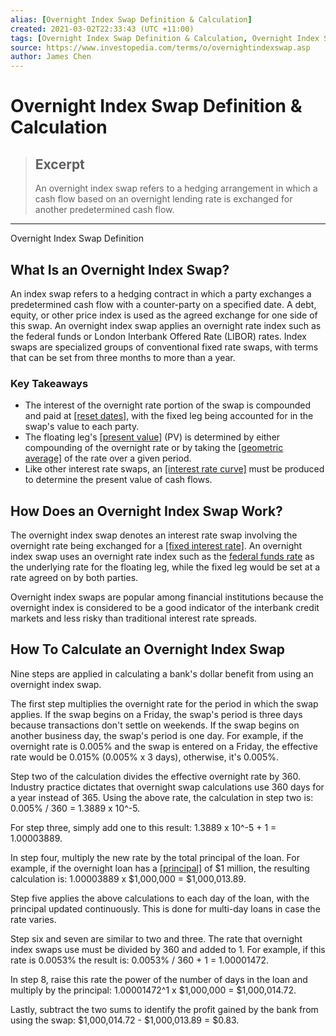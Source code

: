 ```yaml
---
alias: [Overnight Index Swap Definition & Calculation]
created: 2021-03-02T22:33:43 (UTC +11:00)
tags: [Overnight Index Swap Definition & Calculation, Overnight Index Swap Definition]
source: https://www.investopedia.com/terms/o/overnightindexswap.asp
author: James Chen
---
```


# Overnight Index Swap Definition & Calculation

> ## Excerpt
> An overnight index swap refers to a hedging arrangement in which a cash flow based on an overnight lending rate is exchanged for another predetermined cash flow.

---

Overnight Index Swap Definition
## What Is an Overnight Index Swap?

An index swap refers to a hedging contract in which a party exchanges a predetermined cash flow with a counter-party on a specified date. A debt, equity, or other price index is used as the agreed exchange for one side of this swap. An overnight index swap applies an overnight rate index such as the federal funds or London Interbank Offered Rate (LIBOR) rates. Index swaps are specialized groups of conventional fixed rate swaps, with terms that can be set from three months to more than a year.

### Key Takeaways

-   The interest of the overnight rate portion of the swap is compounded and paid at [[reset dates]](https://www.investopedia.com/terms/r/reset-date.asp), with the fixed leg being accounted for in the swap's value to each party.
-   The floating leg's [[present value]](https://www.investopedia.com/terms/p/presentvalue.asp) (PV) is determined by either compounding of the overnight rate or by taking the [[geometric average]](https://www.investopedia.com/terms/g/geometricmean.asp) of the rate over a given period.
-   Like other interest rate swaps, an [[interest rate curve]](https://www.investopedia.com/terms/y/yieldcurve.asp) must be produced to determine the present value of cash flows.

## How Does an Overnight Index Swap Work?

The overnight index swap denotes an interest rate swap involving the overnight rate being exchanged for a [[fixed interest rate]](https://www.investopedia.com/terms/f/fixedinterestrate.asp). An overnight index swap uses an overnight rate index such as the [federal funds rate](https://www.investopedia.com/terms/f/federalfundsrate.asp) as the underlying rate for the floating leg, while the fixed leg would be set at a rate agreed on by both parties.

Overnight index swaps are popular among financial institutions because the overnight index is considered to be a good indicator of the interbank credit markets and less risky than traditional interest rate spreads.

## How To Calculate an Overnight Index Swap

Nine steps are applied in calculating a bank's dollar benefit from using an overnight index swap.

The first step multiplies the overnight rate for the period in which the swap applies. If the swap begins on a Friday, the swap's period is three days because transactions don't settle on weekends. If the swap begins on another business day, the swap's period is one day. For example, if the overnight rate is 0.005% and the swap is entered on a Friday, the effective rate would be 0.015% (0.005% x 3 days), otherwise, it's 0.005%.

Step two of the calculation divides the effective overnight rate by 360. Industry practice dictates that overnight swap calculations use 360 days for a year instead of 365. Using the above rate, the calculation in step two is: 0.005% / 360 = 1.3889 x 10^-5.

For step three, simply add one to this result: 1.3889 x 10^-5 + 1 = 1.00003889.

In step four, multiply the new rate by the total principal of the loan. For example, if the overnight loan has a [[principal]](https://www.investopedia.com/terms/p/principal.asp) of $1 million, the resulting calculation is: 1.00003889 x $1,000,000 = $1,000,013.89.

Step five applies the above calculations to each day of the loan, with the principal updated continuously. This is done for multi-day loans in case the rate varies.

Step six and seven are similar to two and three. The rate that overnight index swaps use must be divided by 360 and added to 1. For example, if this rate is 0.0053% the result is: 0.0053% / 360 + 1 = 1.00001472.

In step 8, raise this rate the power of the number of days in the loan and multiply by the principal: 1.00001472^1 x $1,000,000 = $1,000,014.72.

Lastly, subtract the two sums to identify the profit gained by the bank from using the swap: $1,000,014.72 - $1,000,013.89 = $0.83.
